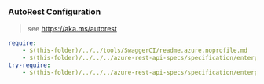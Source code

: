 ### AutoRest Configuration
> see https://aka.ms/autorest

``` yaml
require:
    - $(this-folder)/../../tools/SwaggerCI/readme.azure.noprofile.md
    - $(this-folder)/../../../azure-rest-api-specs/specification/enterprisesupport/resource-manager/readme.md
try-require:
    - $(this-folder)/../../../azure-rest-api-specs/specification/enterprisesupport/resource-manager/readme.powershell.md
```
